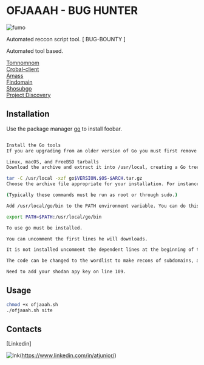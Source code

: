 # OFJAAAH - BUG HUNTER 

![fumo](https://user-images.githubusercontent.com/28729614/85740384-960ad800-b6cf-11ea-943f-ac4d86481728.gif)


Automated reccon script tool. [ BUG-BOUNTY ]

Automated tool based.

[Tomnomnom](https://github.com/tomnomnom/)  
[Crobal-client](https://sonar.omnisint.io/)  
[Amass](https://github.com/OWASP/Amass)  
[Findomain](https://github.com/Edu4rdSHL/findomain)  
[Shosubgo](https://github.com/incogbyte/shosubgo)   
[Project Discovery](https://github.com/projectdiscovery/)


## Installation

Use the package manager [go](https://golang.org/doc/install) to install foobar.

```bash

Install the Go tools
If you are upgrading from an older version of Go you must first remove the existing version.

Linux, macOS, and FreeBSD tarballs
Download the archive and extract it into /usr/local, creating a Go tree in /usr/local/go. For example:

tar -C /usr/local -xzf go$VERSION.$OS-$ARCH.tar.gz
Choose the archive file appropriate for your installation. For instance, if you are installing Go version 1.2.1 for 64-bit x86 on Linux, the archive you want is called go1.2.1.linux-amd64.tar.gz.

(Typically these commands must be run as root or through sudo.)

Add /usr/local/go/bin to the PATH environment variable. You can do this by adding this line to your /etc/profile (for a system-wide installation) or $HOME/.profile:

export PATH=$PATH:/usr/local/go/bin

To use go must be installed.

You can uncomment the first lines he will downloads.

It is not installed uncomment the dependent lines at the beginning of the code to download the scripts.

The code can be changed to the wordlist to make recons of subdomains, adding your directory.

Need to add your shodan apy key on line 109.

```

## Usage

```bash
chmod +x ofjaaah.sh
./ofjaaah.sh site
```

## Contacts
[Linkedin]

![lnk](https://user-images.githubusercontent.com/28729614/85742377-30b7e680-b6d1-11ea-81c0-06b52c9dd7de.png)(https://www.linkedin.com/in/atjunior/)

